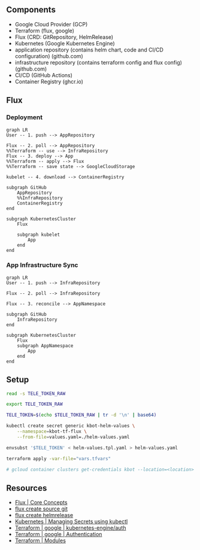 
## Components
- Google Cloud Provider (GCP)
- Terraform (flux, google)
- Flux (CRD: GitRepository, HelmRelease)
- Kubernetes (Google Kubernetes Engine)
- application repository (contains helm chart, code and CI/CD configuration) (github.com)
- infrastructure repository (contains terraform config and flux config) (github.com)
- CI/CD (GitHub Actions)
- Container Registry (ghcr.io)

## Flux
### Deployment
```mermaid
graph LR
User -- 1. push --> AppRepository

Flux -- 2. poll --> AppRepository
%%Terraform -- use --> InfraRepository
Flux -- 3. deploy --> App
%%Terraform -- apply --> Flux
%%Terraform -- save state --> GoogleCloudStorage

kubelet -- 4. download --> ContainerRegistry

subgraph GitHub
    AppRepository
    %%InfraRepository
    ContainerRegistry
end

subgraph KubernetesCluster
    Flux
    
    subgraph kubelet
        App
    end
end
```

### App Infrastructure Sync
```mermaid
graph LR
User -- 1. push --> InfraRepository

Flux -- 2. poll --> InfraRepository

Flux -- 3. reconcile --> AppNamespace

subgraph GitHub
    InfraRepository
end

subgraph KubernetesCluster
    Flux
    subgraph AppNamespace
        App
    end
end
```

## Setup
```sh
read -s TELE_TOKEN_RAW

export TELE_TOKEN_RAW

TELE_TOKEN=$(echo $TELE_TOKEN_RAW | tr -d '\n' | base64)

kubectl create secret generic kbot-helm-values \
    --namespace=kbot-tf-flux \
	--from-file=values.yaml=./helm-values.yaml

envsubst '$TELE_TOKEN' < helm-values.tpl.yaml > helm-values.yaml

terraform apply -var-file="vars.tfvars"

# gcloud container clusters get-credentials kbot --location=<location>
```

## Resources
- [Flux | Core Concepts](https://fluxcd.io/flux/concepts/)
- [flux create source git](https://fluxcd.io/flux/cmd/flux_create_source_git/)
- [flux create helmrelease](https://fluxcd.io/flux/cmd/flux_create_helmrelease/)
- [Kubernetes | Managing Secrets using kubectl](https://kubernetes.io/docs/tasks/configmap-secret/managing-secret-using-kubectl/)
- [Terraform | google | kubernetes-engine/auth](https://registry.terraform.io/modules/terraform-google-modules/kubernetes-engine/google/latest/submodules/auth)
- [Terraform | google | Authentication](https://registry.terraform.io/providers/hashicorp/google/latest/docs/guides/provider_reference#authentication)
- [Terraform | Modules](https://developer.hashicorp.com/terraform/language/modules)
